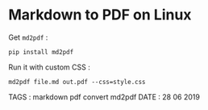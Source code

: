 # Markdown to PDF on Linux

Get `md2pdf` :

```
pip install md2pdf
```

Run it with custom CSS : 

```
md2pdf file.md out.pdf --css=style.css
```


TAGS : markdown pdf convert md2pdf
DATE : 28 06 2019